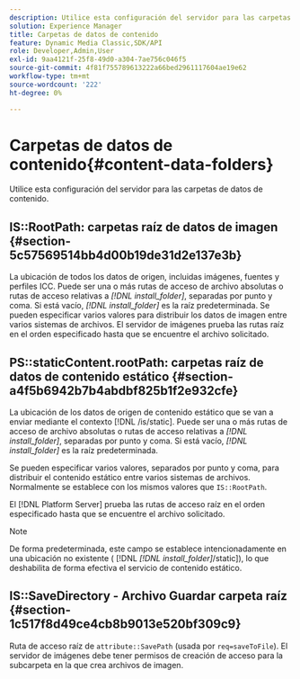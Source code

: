 ```yaml
---
description: Utilice esta configuración del servidor para las carpetas de datos de contenido.
solution: Experience Manager
title: Carpetas de datos de contenido
feature: Dynamic Media Classic,SDK/API
role: Developer,Admin,User
exl-id: 9aa4121f-25f8-49d0-a304-7ae756c046f5
source-git-commit: 4f81f755789613222a66bed2961117604ae19e62
workflow-type: tm+mt
source-wordcount: '222'
ht-degree: 0%

---
```


# Carpetas de datos de contenido{#content-data-folders}

Utilice esta configuración del servidor para las carpetas de datos de contenido.

## IS::RootPath: carpetas raíz de datos de imagen {#section-5c57569514bb4d00b19de31d2e137e3b}

La ubicación de todos los datos de origen, incluidas imágenes, fuentes y perfiles ICC. Puede ser una o más rutas de acceso de archivo absolutas o rutas de acceso relativas a *[!DNL install_folder]*, separadas por punto y coma. Si está vacío, *[!DNL install_folder]* es la raíz predeterminada. Se pueden especificar varios valores para distribuir los datos de imagen entre varios sistemas de archivos. El servidor de imágenes prueba las rutas raíz en el orden especificado hasta que se encuentre el archivo solicitado.

## PS::staticContent.rootPath: carpetas raíz de datos de contenido estático {#section-a4f5b6942b7b4abdbf825b1f2e932cfe}

La ubicación de los datos de origen de contenido estático que se van a enviar mediante el contexto [!DNL /is/static]. Puede ser una o más rutas de acceso de archivo absolutas o rutas de acceso relativas a *[!DNL install_folder]*, separadas por punto y coma. Si está vacío, *[!DNL install_folder]* es la raíz predeterminada.

Se pueden especificar varios valores, separados por punto y coma, para distribuir el contenido estático entre varios sistemas de archivos. Normalmente se establece con los mismos valores que `IS::RootPath`.

El [!DNL Platform Server] prueba las rutas de acceso raíz en el orden especificado hasta que se encuentre el archivo solicitado.

>[!NOTE]
>
>De forma predeterminada, este campo se establece intencionadamente en una ubicación no existente ( [!DNL *[!DNL install_folder]*/static]), lo que deshabilita de forma efectiva el servicio de contenido estático.

## IS::SaveDirectory - Archivo Guardar carpeta raíz {#section-1c517f8d49ce4cb8b9013e520bf309c9}

Ruta de acceso raíz de `attribute::SavePath` (usada por `req=saveToFile`). El servidor de imágenes debe tener permisos de creación de acceso para la subcarpeta en la que crea archivos de imagen.
